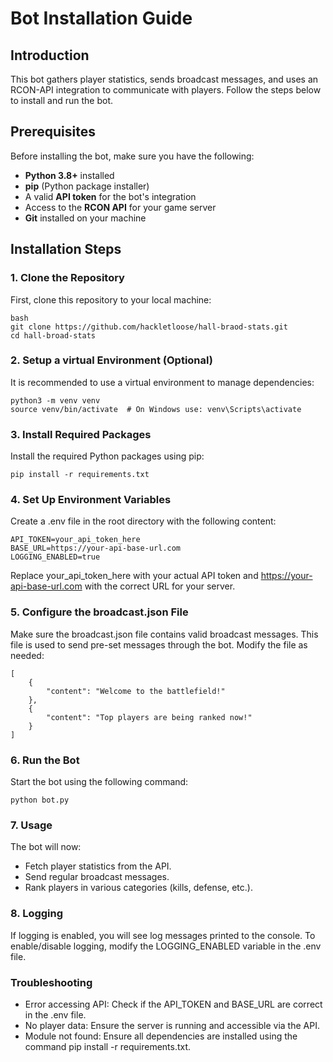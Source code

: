 # Bot Installation Guide

## Introduction

This bot gathers player statistics, sends broadcast messages, and uses an RCON-API integration to communicate with players. Follow the steps below to install and run the bot.

## Prerequisites

Before installing the bot, make sure you have the following:

- **Python 3.8+** installed
- **pip** (Python package installer)
- A valid **API token** for the bot's integration
- Access to the **RCON API** for your game server
- **Git** installed on your machine

## Installation Steps

### 1. Clone the Repository

First, clone this repository to your local machine:

```
bash
git clone https://github.com/hackletloose/hall-braod-stats.git
cd hall-broad-stats
```
### 2. Setup a virtual Environment (Optional)
It is recommended to use a virtual environment to manage dependencies:
```
python3 -m venv venv
source venv/bin/activate  # On Windows use: venv\Scripts\activate
```
### 3. Install Required Packages
Install the required Python packages using pip:
```
pip install -r requirements.txt
```
### 4. Set Up Environment Variables
Create a .env file in the root directory with the following content:
```
API_TOKEN=your_api_token_here
BASE_URL=https://your-api-base-url.com
LOGGING_ENABLED=true
```
Replace your_api_token_here with your actual API token and https://your-api-base-url.com with the correct URL for your server.
### 5. Configure the broadcast.json File
Make sure the broadcast.json file contains valid broadcast messages. This file is used to send pre-set messages through the bot. Modify the file as needed:
```
[
    {
        "content": "Welcome to the battlefield!"
    },
    {
        "content": "Top players are being ranked now!"
    }
]
```
### 6. Run the Bot
Start the bot using the following command:
```
python bot.py
```
### 7. Usage
The bot will now:

- Fetch player statistics from the API.
- Send regular broadcast messages.
- Rank players in various categories (kills, defense, etc.).
### 8. Logging
If logging is enabled, you will see log messages printed to the console. To enable/disable logging, modify the LOGGING_ENABLED variable in the .env file.
### Troubleshooting
- Error accessing API: Check if the API_TOKEN and BASE_URL are correct in the .env file.
- No player data: Ensure the server is running and accessible via the API.
- Module not found: Ensure all dependencies are installed using the command pip install -r requirements.txt.
